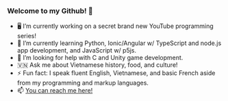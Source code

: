 ### Welcome to my Github! 🤗

<!--
**PhuocThienTran/PhuocThienTran** is a ✨ _special_ ✨ repository because its `README.md` (this file) appears on your GitHub profile.

Here are some ideas to get you started:
-->

- 🖥️ I’m currently working on a secret brand new YouTube programming series!
- 🏫 I’m currently learning Python, Ionic/Angular w/ TypeScript and node.js app development, and JavaScript w/ p5js.
- 🤝 I’m looking for help with C and Unity game development.
- 🇻🇳 Ask me about Vietnamese history, food, and culture!
- ⚡ Fun fact: I speak fluent English, Vietnamese, and basic French aside from my programming and markup languages.
- 📫 [You can reach me here!](donnyquickinc@gmail.com) 
